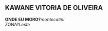 <h2>KAWANE VITORIA DE OLIVEIRA</h2>
<strong>ONDE EU MORO?</strong><em>montecatini</em><br>
<srong>ZONA?</srong><em>Leste</em><br>

